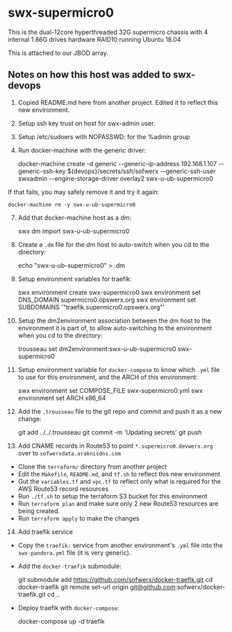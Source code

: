 # swx-supermicro0

This is the dual-12core hyperthreaded 32G supermicro chassis with 4 internal 1.86G drives hardware RAID10 running Ubuntu 18.04

This is attached to our JBOD array.

## Notes on how this host was added to swx-devops

1. Copied README.md here from another project. Edited it to reflect this new environment.

2. Setup ssh key trust on host for swx-admin user.

3. Setup /etc/sudoers with NOPASSWD: for the %admin group

6. Run docker-machine with the generic driver:

    docker-machine create -d generic --generic-ip-address 192.168.1.107 --generic-ssh-key ${devops}/secrets/ssh/sofwerx --generic-ssh-user swxadmin --engine-storage-driver overlay2 swx-u-ub-supermicro0

If that fails, you may safely remove it and try it again:

    docker-machine rm -y swx-u-ub-supermicro0

7. Add that docker-machine host as a dm:

    swx dm import swx-u-ub-supermicro0

8. Create a `.dm` file for the dm host to auto-switch when you cd to the directory:

    echo "swx-u-ub-supermicro0" > .dm

9. Setup environment variables for traefik:

    swx environment create swx-supermicro0
    swx environment set DNS_DOMAIN supermicro0.opswerx.org
    swx environment set SUBDOMAINS '"traefik.supermicro0.opswerx.org"'

10. Setup the dm2environment association between the dm host to the environment it is part of, to allow auto-switching to the environment when you cd to the directory:

    trousseau set dm2environment:swx-u-ub-supermicro0 swx-supermicro0

11. Setup environment variable for `docker-compose` to know which `.yml` file to use for this environment, and the ARCH of this environment:

    swx environment set COMPOSE_FILE swx-supermicro0.yml
    swx environment set ARCH x86_64

12. Add the `.trousseau` file to the git repo and commit and push it as a new change:

    git add ../../.trousseau
    git commit -m 'Updating secrets'
    git push

13. Add CNAME records in Route53 to point `*.supermicro0.devwerx.org` over to `sofwerxdata.araknisdns.com`
- Clone the `terraform/` directory from another project
- Edit the `Makefile`, `README.md`, and `tf.sh` to reflect this new environment
- Gut the `variables.tf` and `vpc.tf` to reflect only what is required for the AWS Route53 record resources
- Run `./tf.sh` to setup the terraform S3 bucket for this environment
- Run `terraform plan` and make sure only 2 new Route53 resources are being created.
- Run `terraform apply` to make the changes

14. Add traefik service

- Copy the `traefik:` service from another environment's `.yml` file into the `swx-pandora.yml` file (it is very generic).
- Add the `docker-traefik` submodule:

    git submodule add https://github.com/sofwerx/docker-traefik.git
    cd docker-traefik
    git remote set-url origin git@github.com:sofwerx/docker-traefik.git
    cd ..

- Deploy traefik with `docker-compose`:

    docker-compose up -d traefik

